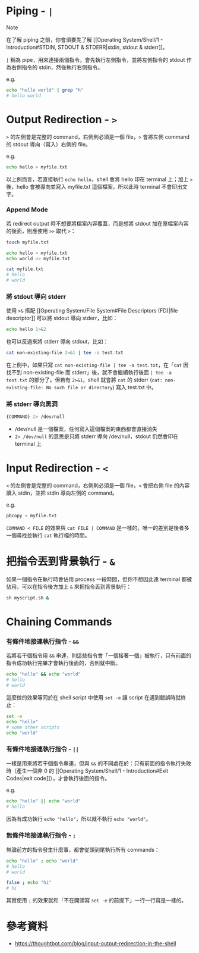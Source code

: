 # Piping - `|`

>[!Note]
>在了解 piping 之前，你會須要先了解 [[Operating System/Shell/1 - Introduction#STDIN, STDOUT & STDERR|stdin, stdout & stderr]]。

`|` 稱為 pipe，用來連接兩個指令。會先執行左側指令，並將左側指令的 stdout 作為右側指令的 stdin，然後執行右側指令。

e.g.

```bash
echo "hello world" | grep "h"
# hello world
```

# Output Redirection - `>`

`>` 的左側會是完整的 command，右側則必須是一個 file，`>` 會將左側 command 的 stdout 導向（寫入）右側的 file。

e.g.

```bash
echo hello > myfile.txt
```

以上例而言，若直接執行 `echo hello`，shell 會將 hello 印在 terminal 上；加上 `>` 後，hello 會被導向並寫入 myfile.txt 這個檔案，所以此時 terminal 不會印出文字。

### Append Mode

若 redirect output 時不想要將檔案內容覆蓋，而是想將 stdout 加在原檔案內容的後面，則應使用 `>>` 取代 `>`：

```bash
touch myfile.txt

echo hello > myfile.txt
echo world >> myfile.txt

cat myfile.txt
# hello
# world
```

### 將 stdout 導向 stderr

使用 `>&` 搭配 [[Operating System/File System#File Descriptors (FD)|file descriptor]] 可以將 stdout 導向 stderr，比如：

```bash
echo hello 1>&2
```

也可以反過來將 stderr 導向 stdout，比如：

```bash
cat non-existing-file 2>&1 | tee -a test.txt
```

在上例中，如果只寫 `cat non-existing-file | tee -a test.txt`，在「`cat` 因找不到 non-existing-file 而 stderr」後，就不會繼續執行後面 `| tee -a test.txt` 的部分了。但若有 `2>&1`，shell 就會將 `cat` 的 stderr (`cat: non-existing-file: No such file or directory`) 寫入 test.txt 中。

### 將 stderr 導向黑洞

```bash
{COMMAND} 2> /dev/null
```

- /dev/null 是一個檔案，任何寫入這個檔案的東西都會直接消失
- `2> /dev/null` 的意思是只將 stderr 導向 /dev/null，stdout 仍然會印在 terminal 上

# Input Redirection - `<`

`<` 的左側會是完整的 command，右側則必須是一個 file，`<` 會把右側 file 的內容讀入 stdin，並把 stdin 導向左側的 command。

e.g.

```bash
pbcopy < myfile.txt
```

`COMMAND < FILE` 的效果與 `cat FILE | COMMAND` 是一樣的，唯一的差別是後者多一個尋找並執行 `cat` 執行檔的時間。

# 把指令丟到背景執行 - `&`

如果一個指令在執行時會佔用 process 一段時間，但你不想因此連 terminal 都被佔用，可以在指令後方加上 `&` 來把指令丟到背景執行：

```bash
sh myscript.sh &
```

# Chaining Commands

### 有條件地接連執行指令 - `&&`

若將若干個指令用 `&&` 串連，則這些指令會「一個接著一個」被執行，只有前面的指令成功執行完畢才會執行後面的，否則就中斷。

```bash
echo "hello" && echo "world"
# hello
# world
```

這麼做的效果等同於在 shell script 中使用 `set -e` 讓 script 在遇到錯誤時就終止：

```bash
set -e
echo "hello"
# some other scripts
echo "world"
```

### 有條件地接連執行指令 - `||`

一樣是用來將若干個指令串連，但與 `&&` 的不同處在於：只有前面的指令執行失敗時（產生一個非 0 的 [[Operating System/Shell/1 - Introduction#Exit Codes|exit code]]），才會執行後面的指令。

e.g.

```bash
echo "hello" || echo "world"
# hello
```

因為有成功執行 `echo "hello"`，所以就不執行 `echo "world"`。

### 無條件地接連執行指令 - `;`

無論前方的指令發生什麼事，都會從頭到尾執行所有 commands：

```bash
echo "hello" ; echo "world"
# hello
# world

false ; echo "hi"
# hi
```

其實使用 `;` 的效果就和「不在開頭寫 `set -e` 的前提下」一行一行寫是一樣的。

# 參考資料

- <https://thoughtbot.com/blog/input-output-redirection-in-the-shell>
